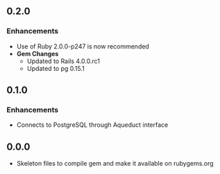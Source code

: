 ## 0.2.0

### Enhancements
- Use of Ruby 2.0.0-p247 is now recommended
- **Gem Changes**
  - Updated to Rails 4.0.0.rc1
  - Updated to pg 0.15.1

## 0.1.0

### Enhancements
- Connects to PostgreSQL through Aqueduct interface

## 0.0.0
- Skeleton files to compile gem and make it available on rubygems.org

